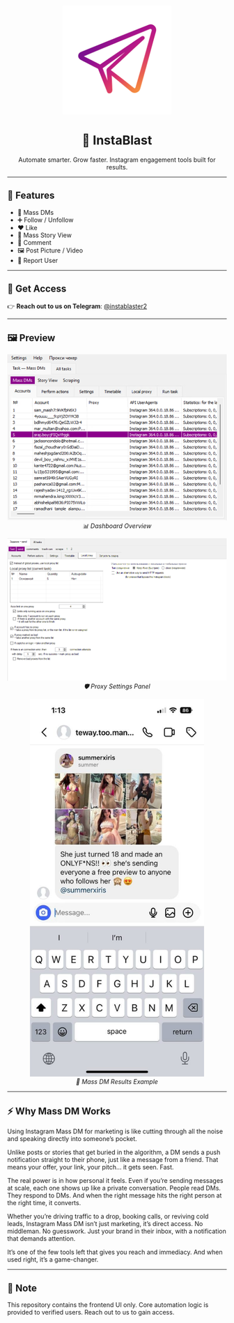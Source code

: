 <p align="center">
  <img src="./assets/InstaBlast.png" alt="InstaBlast Logo" width="250"/>
</p>

<h1 align="center">🚀 InstaBlast</h1>

<p align="center">
  Automate smarter. Grow faster. Instagram engagement tools built for results.
</p>

---

## 🔧 Features

- 📨 Mass DMs  
- ➕ Follow / Unfollow  
- ❤️ Like  
- 👀 Mass Story View  
- 💬 Comment  
- 🖼️ Post Picture / Video  
- 🚨 Report User  

---

## 💬 Get Access

👉 **Reach out to us on Telegram**: [@instablaster2](https://t.me/instablaster2)

---

## 🖼️ Preview

<p align="center">
  <img src="./assets/SoftwareDisplay1.webp" alt="Dashboard" width="600"/><br/>
  <em>📊 Dashboard Overview</em>
</p>

<p align="center">
  <img src="./assets/SoftwareDisplay2.webp" alt="Proxy Settings" width="600"/><br/>
  <em>🛡️ Proxy Settings Panel</em>
</p>

<p align="center">
  <img src="./assets/SoftwareDisplay3.webp" alt="Mass DM Result" width="400"/><br/>
  <em>📨 Mass DM Results Example</em>
</p>

---

## ⚡ Why Mass DM Works

Using Instagram Mass DM for marketing is like cutting through all the noise and speaking directly into someone’s pocket.

Unlike posts or stories that get buried in the algorithm, a DM sends a push notification straight to their phone, just like a message from a friend. That means your offer, your link, your pitch… it gets seen. Fast.

The real power is in how personal it feels. Even if you’re sending messages at scale, each one shows up like a private conversation. People read DMs. They respond to DMs. And when the right message hits the right person at the right time, it converts.

Whether you’re driving traffic to a drop, booking calls, or reviving cold leads, Instagram Mass DM isn’t just marketing,  it’s direct access. No middleman. No guesswork. Just your brand in their inbox, with a notification that demands attention.

It’s one of the few tools left that gives you reach and immediacy. And when used right, it’s a game-changer.

---

## 🧠 Note

This repository contains the frontend UI only. Core automation logic is provided to verified users. Reach out to us to gain access.
